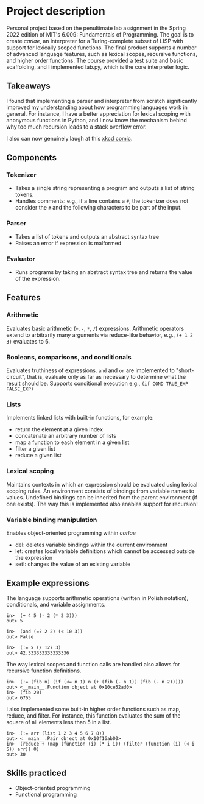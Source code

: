 # Project description
Personal project based on the penultimate lab assignment in the Spring 2022 edition of MIT's 6.009: Fundamentals of Programming. The goal is to create _carlae_, an interpreter for a Turing-complete subset of LISP with support for lexically scoped functions. The final product supports a number of advanced language features, such as lexical scopes, recursive functions, and higher order functions. The course provided a test suite and basic scaffolding, and I implemented lab.py, which is the core interpreter logic.

## Takeaways
I found that implementing a parser and interpreter from scratch significantly improved my understanding about how programming languages work in general. For instance, I have a better appreciation for lexical scoping with anonymous functions in Python, and I now know the mechanism behind why too much recursion leads to a stack overflow error. 

I also can now genuinely laugh at this [xkcd comic](https://xkcd.com/297).

## Components
### Tokenizer
- Takes a single string representing a program and outputs a list of string tokens.
- Handles comments: e.g., if a line contains a `#`, the tokenizer does not consider the `#` and the following characters to be part of the input.
### Parser
- Takes a list of tokens and outputs an abstract syntax tree
- Raises an error if expression is malformed
### Evaluator
- Runs programs by taking an abstract syntax tree and returns the value of the expression.

## Features

### Arithmetic
Evaluates basic arithmetic (`+`, `-`, `*`, `/`) expressions. Arithmetic operators extend to arbitrarily many arguments via reduce-like behavior, e.g., `(+ 1 2 3)` evaluates to 6.

### Booleans, comparisons, and conditionals
Evaluates truthiness of expressions. `and` and `or` are implemented to "short-circuit", that is, evaluate only as far as necessary to determine what the result should be.
Supports conditional execution e.g., `(if COND TRUE_EXP FALSE_EXP)`

### Lists
Implements linked lists with built-in functions, for example:
- return the element at a given index
- concatenate an arbitrary number of lists
- map a function to each element in a given list
- filter a given list
- reduce a given list

### Lexical scoping
Maintains contexts in which an expression should be evaluated using lexical scoping rules. An environment consists of bindings from variable names to values. Undefined bindings can be inherited from the parent environment (if one exists). The way this is implemented also enables support for recursion!

### Variable binding manipulation
Enables object-oriented programming within _carlae_
- del: deletes variable bindings within the current environment
- let: creates local variable definitions which cannot be accessed outside the expression
- set!: changes the value of an existing variable

## Example expressions

The language supports arithmetic operations (written in Polish notation), conditionals, and variable assignments.
```
in>  (+ 4 5 (- 2 (* 2 3)))
out> 5

in>  (and (=? 2 2) (< 10 3))
out> False

in>  (:= x (/ 127 3)
out> 42.333333333333336
```

The way lexical scopes and function calls are handled also allows for recursive function definitions.
```
in>  (:= (fib n) (if (<= n 1) n (+ (fib (- n 1)) (fib (- n 2)))))
out> <__main__.Function object at 0x10ce52ad0>
in>  (fib 20)
out> 6765
```

I also implemented some built-in higher order functions such as map, reduce, and filter. For instance, this function evaluates the sum of the square of all elements less than 5 in a list.
```
in>  (:= arr (list 1 2 3 4 5 6 7 8))
out> <__main__.Pair object at 0x10f16ab00>
in>  (reduce + (map (function (i) (* i i)) (filter (function (i) (< i 5)) arr)) 0)
out> 30
```

## Skills practiced
- Object-oriented programming
- Functional programming


